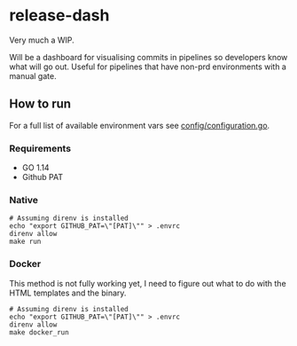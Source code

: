 # release-dash

Very much a WIP.

Will be a dashboard for visualising commits in pipelines so developers know what will go out.
Useful for pipelines that have non-prd environments with a manual gate.

## How to run

For a full list of available environment vars see [config/configuration.go](config/configuration.go).

### Requirements

* GO 1.14
* Github PAT

### Native

```
# Assuming direnv is installed
echo "export GITHUB_PAT=\"[PAT]\"" > .envrc
direnv allow
make run
```

### Docker

This method is not fully working yet, I need to figure out what to do with the HTML templates and
the binary.

```
# Assuming direnv is installed
echo "export GITHUB_PAT=\"[PAT]\"" > .envrc
direnv allow
make docker_run
```
